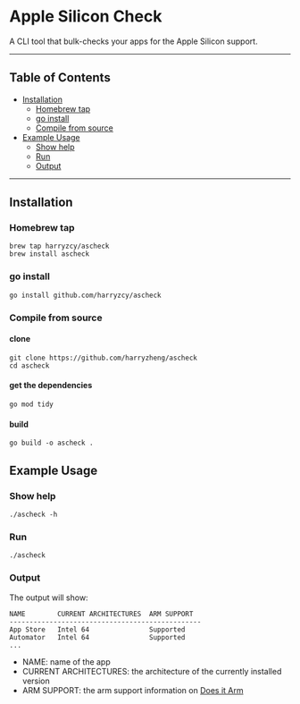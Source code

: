 # Apple Silicon Check

A CLI tool that bulk-checks your apps for the Apple Silicon support.

---

## Table of Contents

- [Installation](#installation)
  - [Homebrew tap](#homebrew-tap)
  - [go install](#go-install)
  - [Compile from source](#compile-from-source)
- [Example Usage](#example-usage)
  - [Show help](#show-help)
  - [Run](#run)
  - [Output](#output)

---

## Installation

### Homebrew tap

```shell
brew tap harryzcy/ascheck
brew install ascheck
```

### go install

```shell
go install github.com/harryzcy/ascheck
```

### Compile from source

#### clone

```shell
git clone https://github.com/harryzheng/ascheck
cd ascheck
```

#### get the dependencies

```shell
go mod tidy
```

#### build

```shell
go build -o ascheck .
```

## Example Usage

### Show help

```shell
./ascheck -h
```

### Run

```shell
./ascheck
```

### Output

The output will show:

```shell
NAME        CURRENT ARCHITECTURES  ARM SUPPORT
------------------------------------------------
App Store   Intel 64               Supported
Automator   Intel 64               Supported
...
```

- NAME: name of the app
- CURRENT ARCHITECTURES: the architecture of the currently installed version
- ARM SUPPORT: the arm support information on [Does it Arm](https://github.com/ThatGuySam/doesitarm)
